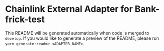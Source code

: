 # Chainlink External Adapter for Bank-frick-test

This README will be generated automatically when code is merged to `develop`. If you would like to generate a preview of the README, please run `yarn generate:readme <ADAPTER_NAME>`.
